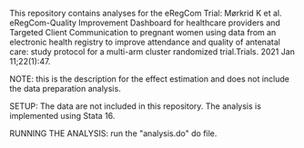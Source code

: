 This repository contains analyses for the eRegCom Trial:
Mørkrid K et al. eRegCom-Quality Improvement Dashboard for healthcare providers and Targeted Client Communication to pregnant women using data from an electronic health registry to improve attendance and quality of antenatal care: study protocol for a multi-arm cluster randomized trial.Trials. 2021 Jan 11;22(1):47.

NOTE: this is the description for the effect estimation and does not include the data preparation analysis. 

SETUP:
The data are not included in this repository. The analysis is implemented using Stata 16.

RUNNING THE ANALYSIS:
run the "analysis.do" do file.
